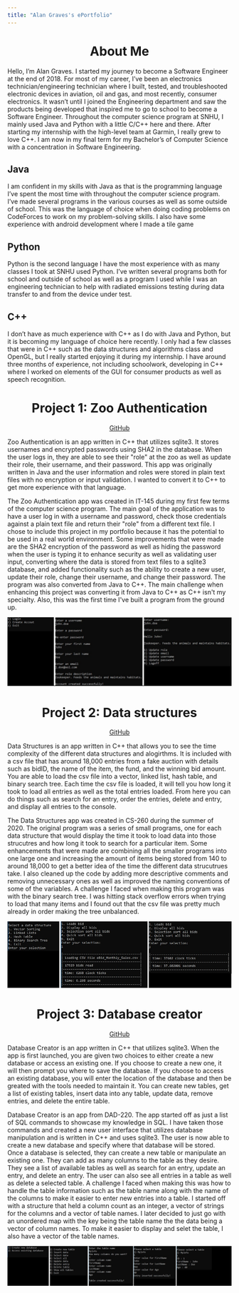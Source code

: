 ```yaml
---
title: "Alan Graves's ePortfolio"
---  
```

<h1 align="center">
  About Me
</h1>
Hello, I’m Alan Graves.
I started my journey to become a Software Engineer at the end of 2018. For most of my career, I’ve been an electronics technician/engineering technician where I built, tested, and troubleshooted electronic devices in aviation, oil and gas, and most recently, consumer electronics. It wasn’t until I joined the Engineering department and saw the products being developed that inspired me to go to school to become a Software Engineer. Throughout the computer science program at SNHU, I mainly used Java and Python with a little C/C++ here and there. After starting my internship with the high-level team at Garmin, I really grew to love C++. I am now in my final term for my Bachelor’s of Computer Science with a concentration in Software Engineering.

## Java
I am confident in my skills with Java as that is the programming language I’ve spent the most time with throughout the computer science program. I’ve made several programs in the various courses as well as some outside of school. This was the language of choice when doing coding problems on CodeForces to work on my problem-solving skills. I also have some experience with android development where I made a tile game

## Python
Python is the second language I have the most experience with as many classes I took at SNHU used Python. I’ve written several programs both for school and outside of school as well as a program I used while I was an engineering technician to help with radiated emissions testing during data transfer to and from the device under test.

## C++
I don’t have as much experience with C++ as I do with Java and Python, but it is becoming my language of choice here recently. I only had a few classes that were in C++ such as the data structures and algorithms class and OpenGL, but I really started enjoying it during my internship. I have around three months of experience, not including schoolwork, developing in C++ where I worked on elements of the GUI for consumer products as well as speech recognition.

<h1 align="center">
  Project 1: Zoo Authentication
</h1>
<div align="center">
  <a href="https://github.com/graves-a/Zoo_Authentication">GitHub</a>
</div>

Zoo Authentication is an app written in C++ that utilizes sqlite3. It stores usernames and encrypted passwords using SHA2 in the database. When the user logs in, they are able to see their "role" at the zoo as well as update their role, their username, and their password. This app was originally written in Java and the user information and roles were stored in plain text files with no encryption or input validation. I wanted to convert it to C++ to get more experience with that language.

The Zoo Authentication app was created in IT-145 during my first few terms of the computer science program. The main goal of the application was to have a user log in with a username and password, check those credentials against a plain text file and return their "role" from a different text file. I chose to include this project in my portfolio because it has the potential to be used in a real world environment. Some improvements that were made are the SHA2 encryption of the password as well as hiding the password when the user is typing it to enhance security as well as validating user input, converting where the data is stored from text files to a sqlite3 database, and added functionality such as the ability to create a new user, update their role, change their username, and change their password. The program was also converted from Java to C++. The main challenge when enhancing this project was converting it from Java to C++ as C++ isn't my specialty. Also, this was the first time I've built a program from the ground up. 

<img src="https://github.com/graves-a/graves-a.github.io/blob/master/docs/assets/Zoo_main.jpg">

<h1 align="center">
  Project 2: Data structures
</h1>
<div align="center">
  <a href="https://github.com/graves-a/Data_Structures">GitHub</a>
</div>

Data Structures is an app written in C++ that allows you to see the time complexity of the different data structures and alogirthms. It is included with a csv file that has around 18,000 entries from a fake auction with details such as bidID, the name of the item, the fund, and the winning bid amount. You are able to load the csv file into a vector, linked list, hash table, and binary search tree. Each time the csv file is loaded, it will tell you how long it took to load all entries as well as the total entries loaded. From here you can do things such as search for an entry, order the entries, delete and entry, and display all entries to the console.

The Data Structures app was created in CS-260 during the summer of 2020. The original program was a series of small programs, one for each data structure that would display the time it took to load data into those strucutres and how long it took to search for a particular item. Some enhancements that were made are combining all the smaller programs into one large one and increasing the amount of items being stored from 140 to around 18,000 to get a better idea of the time the different data strucutrues take. I also cleaned up the code by adding more descriptive comments and removing unnecessary ones as well as improved the naming conventions of some of the variables. A challenge I faced when making this program was with the binary search tree. I was hitting stack overflow errors when trying to load that many items and I found out that the csv file was pretty much already in order making the tree unbalanced.

![Data Structures example](https://github.com/graves-a/graves-a.github.io/blob/master/docs/assets/Structures_main.jpg)

<h1 align="center">
  Project 3: Database creator
</h1>
<div align="center">
  <a href="https://github.com/graves-a/Database_Creator">GitHub</a>
</div>

Database Creator is an app written in C++ that utilizes sqlite3. When the app is first launched, you are given two choices to either create a new database or access an existing one. If you choose to create a new one, it will then prompt you where to save the database. If you choose to access an existing database, you will enter the location of the database and then be greated with the tools needed to maintain it. You can create new tables, get a list of existing tables, insert data into any table, update data, remove entries, and delete the entire table.

Database Creator is an app from DAD-220. The app started off as just a list of SQL commands to showcase my knowledge in SQL. I have taken those commands and created a new user interface that utilizes database manipulation and is written in C++ and uses sqlite3. The user is now able to create a new database and specify where that database will be stored. Once a database is selected, they can create a new table or manipulate an existing one. They can add as many columns to the table as they desire. They see a list of available tables as well as search for an entry, update an entry, and delete an entry. The user can also see all entries in a table as well as delete a selected table. A challenge I faced when making this was how to handle the table information such as the table name along with the name of the columns to make it easier to enter new entries into a table. I started off with a structure that held a column count as an integer, a vector of strings for the columns and a vector of table names. I later decided to just go with an unordered map with the key being the table name the the data being a vector of column names. To make it easier to display and selet the table, I also have a vector of the table names.

![Database Creator example](https://github.com/graves-a/graves-a.github.io/blob/master/docs/assets/Database_main.jpg)

